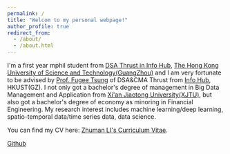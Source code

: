 ```yaml
---
permalink: /
title: "Welcom to my personal webpage!"
author_profile: true
redirect_from: 
  - /about/
  - /about.html
---
```

I'm a first year mphil student from [DSA Thrust in Info Hub](https://www.hkust-gz.edu.cn/academics/hubs-and-thrust-areas/information-hub/data-science-and-analytics/), [The Hong Kong University of Science and Technology(GuangZhou)](https://www.hkust-gz.edu.cn/) and I am very fortunate to be advised by [Prof. Fugee Tsung](https://facultyprofiles.hkust-gz.edu.cn/faculty-personal-page/TSUNG-Fu-Gee/season) of DSA&CMA Thrust from [Info Hub](https://www.hkust-gz.edu.cn/academics/hubs-and-thrust-areas/information-hub/), HKUST(GZ). I not only got a bachelor's degree of management in Big Data Management and Application from [Xi&#39;an Jiaotong University(XJTU)](https://www.xjtu.edu.cn/), but also got a bachelor's degree of economy as minoring in Financial Engineering. My research interest includes machine learning/deep learning, spatio-temporal data/time series data, data science.

You can find my CV here: [Zhuman LI&#39;s Curriculum Vitae](../assets/CV_masked.pdf).

[Github](https://github.com/youerzhu)
